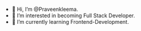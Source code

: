 - 👋 Hi, I’m @Praveenkleema.
- 👀 I’m interested in becoming Full Stack Developer.
- 🌱 I’m currently learning Frontend-Development.
